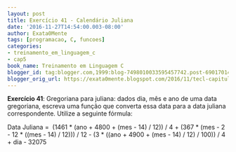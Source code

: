 ```yaml
---
layout: post
title: Exercício 41 - Calendário Juliana
date: '2016-11-27T14:54:00.003-08:00'
author: Exata0Mente
tags: [programacao, C, funcoes]
categories:
- treinamento_em_linguagem_c
- cap5
book_name: Treinamento em Linguagem C
blogger_id: tag:blogger.com,1999:blog-7498010033595457742.post-6901701425954346839
blogger_orig_url: https://exata0mente.blogspot.com/2016/11/tecl-capitulo-5-exercicio-41-numeros.html
---
```


**Exercício 41**: Gregoriana para juliana: dados dia, mês e ano de uma data gregoriana, escreva uma função que converta essa data para a data juliana correspondente. Utilize a seguinte fórmula:

Data Juliana =  (1461 \* (ano + 4800 + (mes - 14) / 12)) / 4 + (367 \* (mes - 2 - 12 \* ((mes - 14) / 12))) / 12 - (3 \* ((ano + 4900 + (mes - 14) / 12) / 100)) / 4 + dia - 32075
